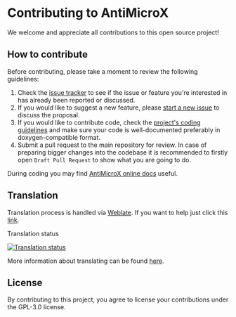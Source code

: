 # Contributing to AntiMicroX

We welcome and appreciate all contributions to this open source project!

## How to contribute

Before contributing, please take a moment to review the following guidelines:

1. Check the [issue tracker](https://github.com/AntiMicroX/antimicrox/issues) to see if the issue or feature you're interested in has already been reported or discussed.
2. If you would like to suggest a new feature, please [start a new issue](https://github.com/AntiMicroX/antimicrox/issues/new/choose) to discuss the proposal.
3. If you would like to contribute code, check the [project's coding guidelines](https://github.com/AntiMicroX/antimicrox/wiki/Coding-guidelines) and make sure your code is well-documented preferably in doxygen-compatible format.
4. Submit a pull request to the main repository for review. In case of preparing bigger changes into the codebase it is recommended to firstly open `Draft Pull Request` to show what you are going to do.

During coding you may find [AntiMicroX online docs](https://antimicrox.github.io/doxygen/) useful.

## Translation

Translation process is handled via [Weblate](https://weblate.org/). If you want to help just click this [link](https://hosted.weblate.org/engage/antimicrox).

Translation status

<a href="https://hosted.weblate.org/engage/antimicrox/">
<img src="https://hosted.weblate.org/widgets/antimicrox/-/gui/multi-auto.svg" alt="Translation status" />
</a>

More information about translating can be found [here](https://github.com/AntiMicroX/antimicrox/wiki/Translating-AntiMicroX).

## License

By contributing to this project, you agree to license your contributions under the GPL-3.0 license.
